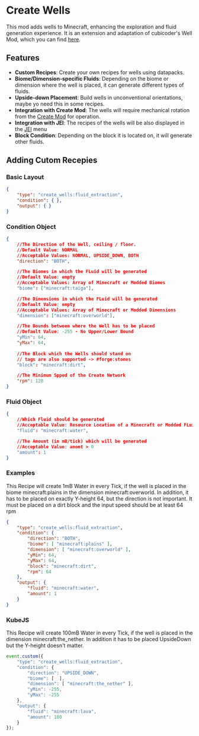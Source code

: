 # Create Wells

This mod adds wells to Minecraft, enhancing the exploration and fluid generation experience. It is an extension and adaptation of cubicoder's Well Mod, which you can find [here](https://github.com/cubicoder/Well-Mod).

## Features
- **Custom Recipes**: Create your own recipes for wells using datapacks.
- **Biome/Dimension-specific Fluids**: Depending on the biome or dimension where the well is placed, it can generate different types of fluids.
- **Upside-down Placement**: Build wells in unconventional orientations, maybe yo need this in some recipes.
- **Integration with Create Mod**: The wells will require mechanical rotation from the [Create Mod](https://github.com/Creators-of-Create/Create) for operation.
- **Integration with JEI**: The recipes of the wells will be also displayed in the [JEI](https://github.com/mezz/JustEnoughItems) menu
- **Block Condition**: Depending on the block it is located on, it will generate other fluids.

## Adding Cutom Recepies
### Basic Layout
```json
{
    "type": "create_wells:fluid_extraction",
    "condition": { },
    "output": { }
}
```

### Condition Object
```json
{
    //The Direction of the Well, ceiling / floor.
    //Default Value: NORMAL
    //Acceptable Values: NORMAL, UPSIDE_DOWN, BOTH
    "direction": "BOTH",

    //The Biomes in which the FLuid will be generated
    //Default Value: empty
    //Acceptable Values: Array of Minecraft or Modded Biomes
    "biome": ["minecraft:taiga"],

    //The Dimensions in which the FLuid will be generated
    //Default Value: empty
    //Acceptable Values: Array of Minecraft or Modded Dimensions
    "dimension": ["minecraft:overworld"],

    //The Bounds between where the Well has to be placed
    //Default Value: -255 - No Upper/Lower Bound
    "yMin": 64,
    "yMax": 64,
  
    //The Block which the Wells should stand on
    // tags are also supported -> #forge:stones
    "block": "minecraft:dirt",

    //The Minimum Spped of the Create Network
    "rpm": 128
}
```

### Fluid Object
```json
{
    //Which Fluid should be generated
    //Acceptable Value: Resource Location of a Minecraft or Modded FLuid
    "fluid": "minecraft:water",

    //The Amount (in mB/tick) which will be generated
    //Acceptable Value: amont > 0
    "amount": 1
}
```

### Examples
This Recipe will create 1mB Water in every Tick, if the well is placed in the biome minecraft:plains in the dimension minecraft:overworld. In addition, it has to be placed on exactly Y-height 64, but the direction is not important. It must be placed on a dirt block and the input speed should be at least 64 rpm
```json
{
    "type": "create_wells:fluid_extraction",
    "condition": {
        "direction": "BOTH",
        "biome": [ "minecraft:plains" ],
        "dimension": [ "minecraft:overworld" ],
        "yMin": 64,
        "yMax": 64,
        "block": "minecraft:dirt",
        "rpm": 64
    },
    "output": {
        "fluid": "minecraft:water",
        "amount": 1
    }
}
```

### KubeJS
This Recipe will create 100mB Water in every Tick, if the well is placed in the dimension minecraft:the_nether. In addition it has to be placed UpsideDown but the Y-height doesn't matter.
```js
event.custom({
    "type": "create_wells:fluid_extraction",
    "condition": {
        "direction": "UPSIDE_DOWN",
        "biome": [  ],
        "dimension": [ "minecraft:the_nether" ],
        "yMin": -255,
        "yMax": -255
    },
    "output": {
        "fluid": "minecraft:lava",
        "amount": 100
    }
});
```
